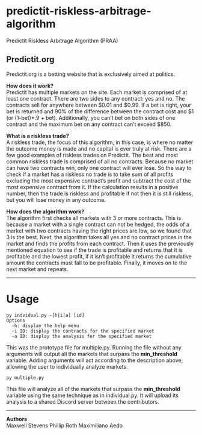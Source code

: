 # predictit-riskless-arbitrage-algorithm
Predictit Riskless Arbitrage Algorithm (PRAA)

## Predictit.org
Predictit.org is a betting website that is exclusively aimed at politics.

**How does it work?** <br>
Predictit has multiple markets on the site. Each market is comprised of at least one contract. There are two sides to any contract: yes and no. The contracts sell for anywhere between $0.01 and $0.99. If a bet is right, your bet is returned and 90% of the difference between the contract cost and $1 (or (1-bet)*.9 + bet). Additionally, you can’t bet on both sides of one contract and the maximum bet on any contract can’t exceed $850.

**What is a riskless trade?** <br>
A riskless trade, the focus of this algorithm, in this case, is where no matter the outcome money is made and no capital is ever truly at risk. There are a few good examples of riskless trades on Predictit. The best and most common riskless trade is comprised of all no contracts. Because no market can have two contracts win, only one contract will ever lose. So the way to check if a market has a riskless no trade is to take sum of all profits excluding the most expensive contract’s profit and subtract the cost of the most expensive contract from it. If the calculation results in a positive number, then the trade is riskless and profitable if not then it is still riskless, but you will lose money in any outcome. 

**How does the algorithm work?** <br>
The algorithm first checks all markets with 3 or more contracts. This is because a market with a single contract can not be hedged, the odds of a market with two contracts having the right prices are low, so we found that 3 is the best. Next, the algorithm takes all yes and no contract prices in the market and finds the profits from each contract. Then it uses the previously mentioned equation to see if the trade is profitable and returns that it is profitable and the lowest profit, if it isn’t profitable it returns the cumulative amount the contracts must fall to be profitable. Finally, it moves on to the next market and repeats. 

---
# Usage
```
py indvidual.py -[h|i|a] [id]
Options
  -h: display the help menu
  -i ID: display the contracts for the specified market
  -a ID: display the analysis for the specified market
```
This was the prototype file for multiple.py. Running the file without any arguments will output all the markets that surpass the **min_threshold** variable. Adding arguments will act according to the description above, allowing the user to individually analyze markets.

```
py multiple.py
```
This file will analyze all of the markets that surpass the **min_threshold** variable using the same technique as in individual.py. It will upload its analysis to a shared Discord server between the contributors.

--- 
**Authors** <br>
Maxwell Stevens
Phillip Roth
Maximiliano Aedo
